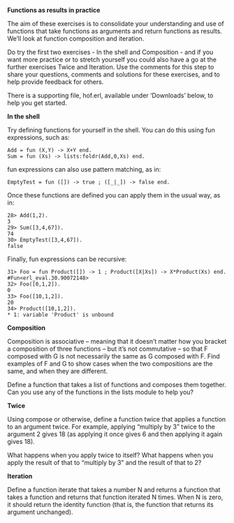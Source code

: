 **Functions as results in practice**

The aim of these exercises is to consolidate your understanding and use of functions that take functions as arguments and return functions as results. We’ll look at function composition and iteration.

Do try the first two exercises - In the shell and Composition - and if you want more practice or to stretch yourself you could also have a go at the further exercises Twice and Iteration. Use the comments for this step to share your questions, comments and solutions for these exercises, and to help provide feedback for others.

There is a supporting file, hof.erl, available under ‘Downloads’ below, to help you get started.

**In the shell**

Try defining functions for yourself in the shell. You can do this using fun expressions, such as:
```
Add = fun (X,Y) -> X+Y end.
Sum = fun (Xs) -> lists:foldr(Add,0,Xs) end.
```

fun expressions can also use pattern matching, as in:
```
EmptyTest = fun ([]) -> true ; ([_|_]) -> false end.
```

Once these functions are defined you can apply them in the usual way, as in:
```
28> Add(1,2).
3
29> Sum([3,4,67]).
74
30> EmptyTest([3,4,67]).
false
```

Finally, fun expressions can be recursive:
```
31> Foo = fun Product([]) -> 1 ; Product([X|Xs]) -> X*Product(Xs) end.
#Fun<erl_eval.30.90072148>
32> Foo([0,1,2]).
0
33> Foo([10,1,2]).
20
34> Product([10,1,2]).
* 1: variable 'Product' is unbound
```

**Composition**

Composition is associative – meaning that it doesn’t matter how you bracket a composition of three functions – but it’s not commutative – so that F composed with G is not necessarily the same as G composed with F. Find examples of F and G to show cases when the two compositions are the same, and when they are different.

Define a function that takes a list of functions and composes them together. Can you use any of the functions in the lists module to help you?

**Twice**

Using compose or otherwise, define a function twice that applies a function to an argument twice. For example, applying “multiply by 3” twice to the argument 2 gives 18 (as applying it once gives 6 and then applying it again gives 18).

What happens when you apply twice to itself? What happens when you apply the result of that to “multiply by 3” and the result of that to 2?

**Iteration**

Define a function iterate that takes a number N and returns a function that takes a function and returns that function iterated N times. When N is zero, it should return the identity function (that is, the function that returns its argument unchanged).
